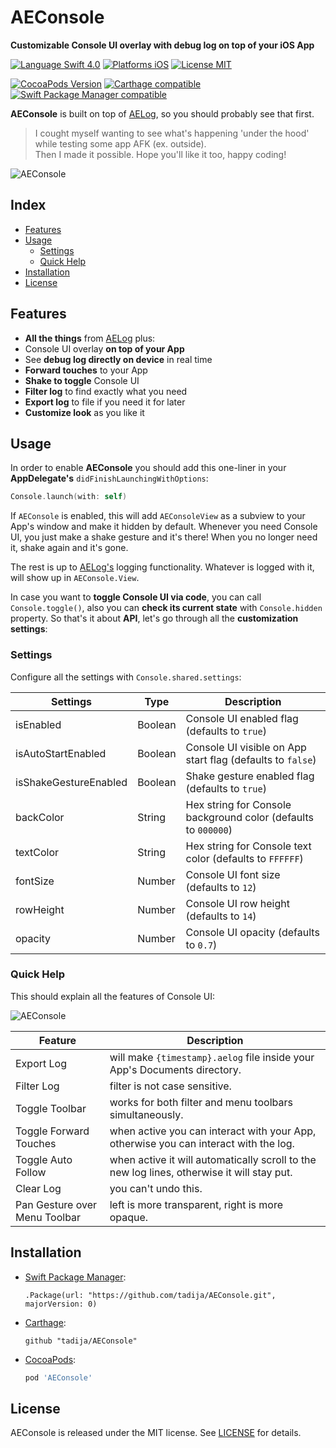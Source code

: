 # AEConsole
**Customizable Console UI overlay with debug log on top of your iOS App**

[![Language Swift 4.0](https://img.shields.io/badge/Language-Swift%204.0-orange.svg?style=flat)](https://swift.org)
[![Platforms iOS](https://img.shields.io/badge/Platforms-iOS-lightgray.svg?style=flat)](http://www.apple.com)
[![License MIT](https://img.shields.io/badge/License-MIT-lightgrey.svg?style=flat)](https://github.com/tadija/AELog/blob/master/LICENSE)

[![CocoaPods Version](https://img.shields.io/cocoapods/v/AEConsole.svg?style=flat)](https://cocoapods.org/pods/AEConsole)
[![Carthage compatible](https://img.shields.io/badge/Carthage-compatible-brightgreen.svg?style=flat)](https://github.com/Carthage/Carthage)
[![Swift Package Manager compatible](https://img.shields.io/badge/Swift%20Package%20Manager-compatible-brightgreen.svg)](https://github.com/apple/swift-package-manager)

**AEConsole** is built on top of [AELog](https://github.com/tadija/AELog), so you should probably see that first.
> I cought myself wanting to see what's happening 'under the hood' while testing some app AFK (ex. outside).  
> Then I made it possible. Hope you'll like it too, happy coding!

![AEConsole](http://tadija.net/projects/AEConsole/AEConsole.png)

## Index
- [Features](#features)
- [Usage](#usage)
	- [Settings](#settings)
	- [Quick Help](#quick-help)
- [Installation](#installation)
- [License](#license)

## Features
- **All the things** from [AELog](https://github.com/tadija/AELog) plus:
- Console UI overlay **on top of your App**
- See **debug log directly on device** in real time
- **Forward touches** to your App
- **Shake to toggle** Console UI
- **Filter log** to find exactly what you need
- **Export log** to file if you need it for later
- **Customize look** as you like it

## Usage

In order to enable **AEConsole** you should add this one-liner in your **AppDelegate's** `didFinishLaunchingWithOptions`:

```swift
Console.launch(with: self)
```

If `AEConsole` is enabled, this will add `AEConsoleView` as a subview to your App's window and make it hidden by default.
Whenever you need Console UI, you just make a shake gesture and it's there! When you no longer need it, shake again and it's gone.

The rest is up to [AELog's](https://github.com/tadija/AELog) logging functionality. Whatever is logged with it, will show up in `AEConsole.View`.

In case you want to **toggle Console UI via code**, you can call `Console.toggle()`, also you can **check its current state** with `Console.hidden` property. So that's it about **API**, let's go through all the **customization settings**:

### Settings

Configure all the settings with `Console.shared.settings`:

Settings | Type | Description
------------ | ------------- | -------------
isEnabled | Boolean | Console UI enabled flag (defaults to `true`)
isAutoStartEnabled | Boolean | Console UI visible on App start flag (defaults to `false`)
isShakeGestureEnabled | Boolean | Shake gesture enabled flag (defaults to `true`)
backColor | String | Hex string for Console background color (defaults to `000000`)
textColor | String | Hex string for Console text color (defaults to `FFFFFF`)
fontSize | Number | Console UI font size (defaults to `12`)
rowHeight | Number | Console UI row height (defaults to `14`)
opacity | Number | Console UI opacity (defaults to `0.7`)

### Quick Help

This should explain all the features of Console UI:

![AEConsole](http://tadija.net/projects/AEConsole/AEConsole-QuickHelp.png)

Feature | Description
------------ | -------------
Export Log | will make `{timestamp}.aelog` file inside your App's Documents directory.
Filter Log | filter is not case sensitive.
Toggle Toolbar | works for both filter and menu toolbars simultaneously.
Toggle Forward Touches | when active you can interact with your App, otherwise you can interact with the log.
Toggle Auto Follow | when active it will automatically scroll to the new log lines, otherwise it will stay put.
Clear Log | you can't undo this.
Pan Gesture over Menu Toolbar | left is more transparent, right is more opaque.

## Installation

- [Swift Package Manager](https://swift.org/package-manager/):

    ```
    .Package(url: "https://github.com/tadija/AEConsole.git", majorVersion: 0)
    ```
  
- [Carthage](https://github.com/Carthage/Carthage):

	```ogdl
	github "tadija/AEConsole"
	```
	
- [CocoaPods](http://cocoapods.org/):

	```ruby
	pod 'AEConsole'
	```

## License
AEConsole is released under the MIT license. See [LICENSE](LICENSE) for details.

